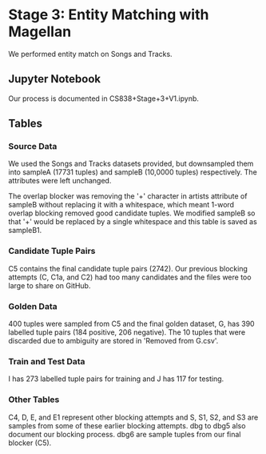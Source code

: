 # Stage 3: Entity Matching with Magellan
We performed entity match on Songs and Tracks.

## Jupyter Notebook
Our process is documented in CS838+Stage+3+V1.ipynb.

## Tables
### Source Data
We used the Songs and Tracks datasets provided, but downsampled them into sampleA (17731 tuples) and sampleB (10,0000 tuples) respectively. The attributes were left unchanged.

The overlap blocker was removing the '+' character in artists attribute of sampleB without replacing it with a whitespace, which meant 1-word overlap blocking removed good candidate tuples. We modified sampleB so that '+' would be replaced by a single whitespace and this table is saved as sampleB1.

### Candidate Tuple Pairs
C5 contains the final candidate tuple pairs (2742). Our previous blocking attempts (C, C1a, and C2) had too many candidates and the files were too large to share on GitHub.

### Golden Data
400 tuples were sampled from C5 and the final golden dataset, G, has 390 labelled tuple pairs (184 positive, 206 negative). The 10 tuples that were discarded due to ambiguity are stored in 'Removed from G.csv'.

### Train and Test Data
I has 273 labelled tuple pairs for training and J has 117 for testing.

### Other Tables
C4, D, E, and E1 represent other blocking attempts and S, S1, S2, and S3 are samples from some of these earlier blocking attempts. dbg to dbg5 also document our blocking process. dbg6 are sample tuples from our final blocker (C5).

